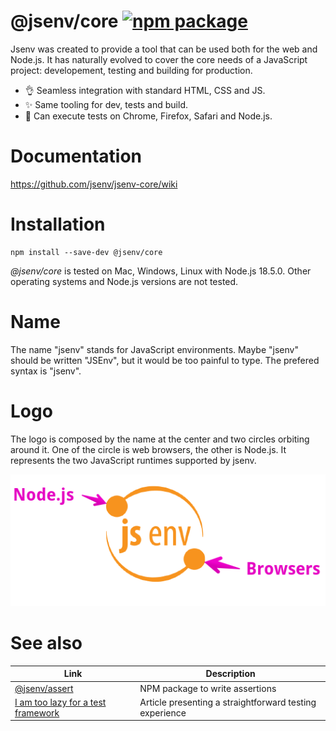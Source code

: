 # @jsenv/core [![npm package](https://img.shields.io/npm/v/@jsenv/core.svg?logo=npm&label=package)](https://www.npmjs.com/package/@jsenv/core)

Jsenv was created to provide a tool that can be used both for the web and Node.js.
It has naturally evolved to cover the core needs of a JavaScript project: developement, testing and building for production.

- :ok_hand: Seamless integration with standard HTML, CSS and JS.
- :sparkles: Same tooling for dev, tests and build.
- :exploding_head: Can execute tests on Chrome, Firefox, Safari and Node.js.

# Documentation

https://github.com/jsenv/jsenv-core/wiki

# Installation

```console
npm install --save-dev @jsenv/core
```

_@jsenv/core_ is tested on Mac, Windows, Linux with Node.js 18.5.0.
Other operating systems and Node.js versions are not tested.

# Name

The name "jsenv" stands for JavaScript environments.
Maybe "jsenv" should be written "JSEnv", but it would be too painful to type.
The prefered syntax is "jsenv".

# Logo

The logo is composed by the name at the center and two circles orbiting around it.
One of the circle is web browsers, the other is Node.js.
It represents the two JavaScript runtimes supported by jsenv.

![jsenv logo with legend](./docs/jsenv_logo_legend.png)

# See also

| Link                                                                                              | Description                                             |
| ------------------------------------------------------------------------------------------------- | ------------------------------------------------------- |
| [@jsenv/assert](./packages/assert)                                                                | NPM package to write assertions                         |
| [I am too lazy for a test framework](https://dev.to/dmail/i-am-too-lazy-for-a-test-framework-92f) | Article presenting a straightforward testing experience |
